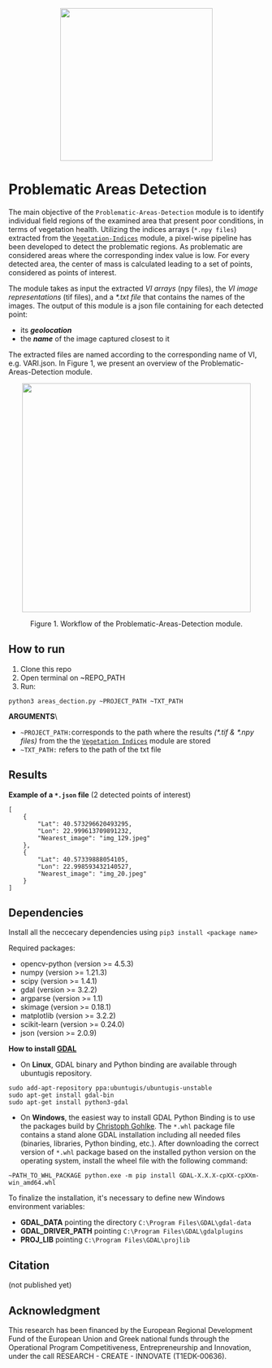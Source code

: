 <p align="center">
<img src="https://user-images.githubusercontent.com/77329407/105342573-3040e900-5be9-11eb-92df-7c09392b1e0c.png" width="300" />
  
# Problematic Areas Detection
  
The main objective of the ```Problematic-Areas-Detection``` module is to identify individual field regions of the examined area that present poor conditions, in terms of vegetation  health. Utilizing the indices arrays (```*.npy files```) extracted from the [```Vegetation-Indices```](https://github.com/CoFly-Project/Vegetation-Indices/tree/cofly-branch) module, a pixel-wise pipeline has been developed to detect the problematic regions. As problematic are considered areas where the corresponding index value is low. For every detected area, the  center of mass is calculated leading to a set of points, considered as points of interest. 


Τhe module takes as input the extracted _VI arrays_ (npy files), the _VI image representations_ (tif files), and a _*.txt file_ that contains the names of the images. <!--(utilized for stitching).-->The output of this module is a json file containing for each detected point:
  
* its __*geolocation*__
* the __*name*__ of the image captured closest to it
  
The extracted files are named according to the corresponding name of VI, e.g. VARI.json. In Figure 1, we present an overview of the Problematic-Areas-Detection module.
  
<p align="center">
<img src="https://user-images.githubusercontent.com/80779522/145773602-66576670-727a-491a-97bf-08aa2bfea2da.png" width="450" />
<figcaption align = "center"><p align="center">
  Figure 1. Workflow of the Problematic-Areas-Detection module. <!--The points of interest are displayed with blue color.--></figcaption>
</figure>
  

## How to run
  
1. Clone this repo
2. Open terminal on ~REPO_PATH
3. Run:
```
python3 areas_dection.py ~PROJECT_PATH ~TXT_PATH
```
**ARGUMEΝTS**\
* ```~PROJECT_PATH:```corresponds to the path where the results _(*.tif & *.npy files)_ from the the [```Vegetation Indices```](https://github.com/CoFly-Project/Vegetation-Indices/tree/cofly-branch) module are stored
* ```~TXT_PATH:``` refers to the path of the txt file
  
## Results


<!--   <table >
   <tr align="center">
    <td><img src= "https://user-images.githubusercontent.com/80779522/137704570-c2febf14-7cae-437b-ae1b-6ffd44130445.png" align="center" width="210" height="180"/></td>
    <td><img src= "https://user-images.githubusercontent.com/80779522/137921109-bbd040d6-6a16-4d09-9e12-a7dc8d265dc5.png" align="center" width="210" height="180"/></td>
    <td><img src= "https://user-images.githubusercontent.com/80779522/137704566-7bde622c-1137-4841-9276-370c65ee663b.png" align="center" width="210" height="180"/></td>  
    <td><img src= "https://user-images.githubusercontent.com/80779522/137704559-f291824f-0d96-4568-acc8-46857197f6b6.png" align="center" width="210" height="180"/></td>
   </tr>   
   <tr align="center">
    <td>(a) VARI</td>
    <td>(b) GLI</td>   
    <td>(c) NGRDI</td>    
    <td>(d) NGBDI</td>
     </table>
     <figcaption align = "center"><p align="center">
  Figure 2. Detected points of interest (blue marks) for a set of different VIs.
    </figcaption> -->
  

  
     
**Example of a ```*.json``` file** (2 detected points of interest)
```
[
    {
        "Lat": 40.573296620493295,
        "Lon": 22.999613709891232,
        "Nearest_image": "img_129.jpeg"
    },
    {
        "Lat": 40.57339888054105,
        "Lon": 22.998593432140527,
        "Nearest_image": "img_20.jpeg"
    }
]
```

## Dependencies 
Install all the neccecary dependencies using ```pip3 install <package name>```

Required packages:
* opencv-python (version >= 4.5.3)
* numpy (version >= 1.21.3)
* scipy (version >= 1.4.1)
* gdal (version >= 3.2.2)
* argparse (version >= 1.1)
* skimage (version >= 0.18.1)
* matplotlib (version >= 3.2.2)
* scikit-learn (version >= 0.24.0)
* json (version >= 2.0.9)


**How to install [GDAL](https://gdal.org)**
* On **Linux**, GDAL binary and Python binding are available through ubuntugis repository. 
  
```
sudo add-apt-repository ppa:ubuntugis/ubuntugis-unstable
sudo apt-get install gdal-bin
sudo apt-get install python3-gdal
```
  
  
* On **Windows**, the easiest way to install GDAL Python Binding is to use the packages build by [Christoph Gohlke](https://www.lfd.uci.edu/~gohlke/pythonlibs/#gdal). The ```*.whl``` package file contains a stand alone GDAL installation including all needed files (binaries, libraries, Python binding, etc.). After downloading the correct version of ```*.whl``` package based on the installed python version on the operating system, install the wheel file with the following command:

```
~PATH_TO_WHL_PACKAGE python.exe -m pip install GDAL-X.X.X-cpXX-cpXXm-win_amd64.whl
```
  
To finalize the installation, it's necessary to define new Windows environment variables:
* **GDAL_DATA** pointing the directory ```C:\Program Files\GDAL\gdal-data```
* **GDAL_DRIVER_PATH** pointing ```C:\Program Files\GDAL\gdalplugins```
* **PROJ_LIB** pointing ```C:\Program Files\GDAL\projlib```


## Citation
(not published yet)

## Acknowledgment
This research has been financed by the European Regional Development Fund of the European Union and Greek national funds through the Operational Program Competitiveness, Entrepreneurship and Innovation, under the call RESEARCH - CREATE - INNOVATE (T1EDK-00636).
